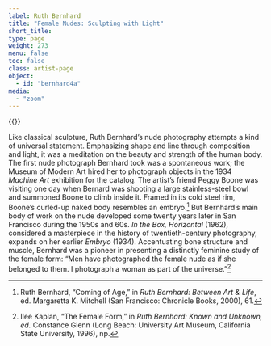 ```yaml
---
label: Ruth Bernhard
title: "Female Nudes: Sculpting with Light"
short_title:
type: page
weight: 273
menu: false
toc: false
class: artist-page
object:
  - id: "bernhard4a"
media:
  - "zoom"
---
```

{{<q-figure id="bernhard4a">}}

Like classical sculpture, Ruth Bernhard’s nude photography attempts a kind of universal statement. Emphasizing shape and line through composition and light, it was a meditation on the beauty and strength of the human body. The first nude photograph Bernhard took was a spontaneous work; the Museum of Modern Art hired her to photograph objects in the 1934 *Machine Art* exhibition for the catalog. The artist’s friend Peggy Boone was visiting one day when Bernard was shooting a large stainless-steel bowl and summoned Boone to climb inside it. Framed in its cold steel rim, Boone’s curled-up naked body resembles an embryo.[^1] But Bernhard’s main body of work on the nude developed some twenty years later in San Francisco during the 1950s and 60s. *In the Box, Horizontal* (1962), considered a masterpiece in the history of twentieth-century photography, expands on her earlier *Embryo* (1934). Accentuating bone structure and muscle, Bernhard was a pioneer in presenting a distinctly feminine study of the female form: “Men have photographed the female nude as if she belonged to them. I photograph a woman as part of the universe.”[^2]

[^1]: Ruth Bernhard, “Coming of Age,” in *Ruth Bernhard: Between Art & Life*, ed. Margaretta K. Mitchell (San Francisco: Chronicle Books, 2000), 61.

[^2]: Ilee Kaplan, “The Female Form,” in *Ruth Bernhard: Known and Unknown, ed.* Constance Glenn (Long Beach: University Art Museum, California State University, 1996), np.
